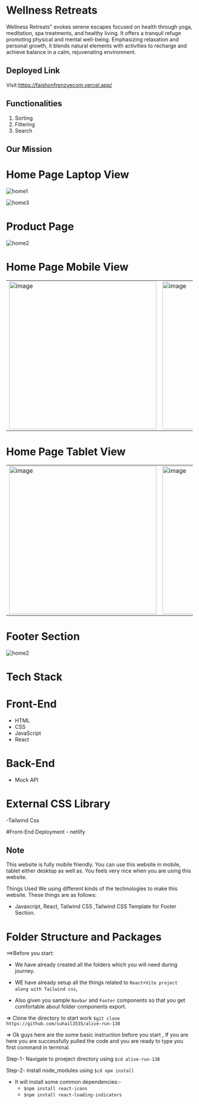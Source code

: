 

# Wellness Retreats

Wellness Retreats" evokes serene escapes focused on health through yoga, meditation, spa treatments, and healthy living. It offers a tranquil refuge promoting physical and mental well-being. Emphasizing relaxation and personal growth, it blends natural elements with activities to recharge and achieve balance in a calm, rejuvenating environment.
## Deployed Link

Visit:https://faishonfrenzyecom.vercel.app/




## Functionalities

1. Sorting
2. Filtering
3. Search


## Our Mission

# Home Page Laptop View
![home1](https://github.com/user-attachments/assets/5bed79a6-90e1-4946-89a6-40dc7f9040ec)

![home3](https://github.com/user-attachments/assets/893588f9-4062-4749-8248-0303dcbf362f)

# Product Page

![home2](https://github.com/user-attachments/assets/b2504609-37e7-48b7-a79b-375b955798c2)


# Home Page Mobile View
<p align="center" width="100%">
<table>
  <tr>
    <td valign="top"><img width="398" alt="image" src="https://github.com/user-attachments/assets/42267815-de06-4ad2-a428-7698806a361f"></td>
    <td valign="top"><img width="398" alt="image" src="https://github.com/user-attachments/assets/29bde359-e737-4c65-bdf6-6b414626c827"></td>
    <td valign="top"><img width="398" alt="image" src="https://github.com/user-attachments/assets/cfe0856c-06cf-4009-87e0-b571a6761300"></td>
    <td valign="top"><img width="398" alt="image" src="https://github.com/user-attachments/assets/439f2c36-c402-4d1c-b876-60f78c888cbb"></td>
  </tr>
</table>
</p>

# Home Page Tablet View
<p align="center" width="100%">
<table>
  <tr>
    <td valign="top"><img width="398" alt="image" src="https://github.com/user-attachments/assets/51168d5b-5b24-40d9-a4ce-4a267584832c"></td>
    <td valign="top"><img width="398" alt="image" src="https://github.com/user-attachments/assets/3701424b-97e6-4788-883a-e8bc4f507bed"></td>
    <td valign="top"><img width="398" alt="image" src="https://github.com/user-attachments/assets/3ec2a347-0c7d-45f4-a9c1-fde41f697346"></td>

  </tr>
</table>
</p>

# Footer Section

![home2](https://github.com/user-attachments/assets/ea7507d0-a882-4bea-8f5a-c573583cb58c)


# Tech Stack

# Front-End

- HTML
- CSS
- JavaScript
- React


# Back-End

- Mock API

# External CSS Library

-Tailwind Css

#Front-End Deployment - netlify


## Note

This website is fully mobile friendly. You can use this website in mobile, tablet either desktop as well as. You feels very nice when you are using this website.

Things Used
We using different kinds of the technologies to make this website. These things are as follows:

- Javascript, React, Tailwind CSS ,Tailwind CSS Template for Footer Section.



# Folder Structure and Packages

==>Before you start:

- We have already created all the folders which you will need during journey.

- WE have already setup all the things related to `React+Vite project along with Tailwind css`, 
  

- Also given you sample `Navbar` and `Footer` components so that you get
  comfortable about folder components export.


<!-- Cloning related and Getting started related stuffs -->

=> Clone the directory to start work `$git clone https://github.com/suhail3535/alive-run-138`

=> Ok guys here are the some basic instruction before you start , If you are here you are successfully pulled the code and you are ready to type you first command in terminal.

Step-1- Navigate to proeject directory using `$cd alive-run-138`

Step-2- install node_modules using `$cd npm install`

- It will install some common dependencies:- <br />
  - `$npm install react-icons `<br />
  - `$npm install react-loading-indicators`
